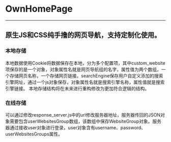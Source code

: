 # OwnHomePage
---
原生JS和CSS纯手撸的网页导航，支持定制化使用。
---
### 本地存储
本地数据使用Cookie将数据保存在本地，分为多个配置项，其中custom_website项保存的是一个对象，对象属性名就是网页导航组的名字，属性值为两个数组，一个存储网页名称，一个存储网页链接。searchEngine保存用户自定义添加的搜索引擎网址，通过一个js对象保存，对象属性名就是搜索引擎名称，属性值就是搜索引擎链接。
本地存储结构将在未来进行重构修改为更加符合逻辑的结构。
### 在线存储
可以通过修改response_server.js中的url修改服务器地址，服务器传回的JSON对象需要包含userWebsitesGroup数组，该数组中保存WebsiteGroup对象。服务器通过接收user对象进行登录，user对象含有username、password、userWebsitesGroups属性。
